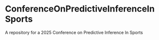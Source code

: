 # ConferenceOnPredictiveInferenceInSports
A repository for a 2025 Conference on Predictive Inference In Sports
